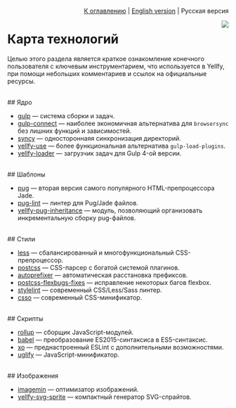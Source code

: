 <p align="right"><a href="README.md">К оглавлению</a> | <a href="../en/technology.md">English version</a> | Русская версия</p>

<img src="https://cloud.githubusercontent.com/assets/7034281/17886128/18c192be-6929-11e6-99c9-993506149249.png" align="right"/>

# Карта технологий

Целью этого раздела является краткое ознакомление конечного пользователя с ключевым инструментарием, что используется в Yellfy, при помощи небольших комментариев и ссылок на официальные ресурсы.




<br/>
## Ядро

  * [gulp](https://github.com/gulpjs/gulp/tree/4.0) — система сборки и задач.
  * [gulp-connect](https://github.com/AveVlad/gulp-connect) — наиболее экономичная альтернатива для `browsersync` без лишних функций и зависимостей.
  * [syncy](https://github.com/mrmlnc/syncy) — одностороннаяя синхронизация директорий.
  * [yellfy-use](https://github.com/mrmlnc/yellfy-use) — более функциональная альтернатива `gulp-load-plugins`.
  * [yellfy-loader](https://github.com/mrmlnc/yellfy-loader) — загрузчик задач для Gulp 4-ой версии.




<br/>
## Шаблоны

  * [pug](https://github.com/pugjs/pug) — вторая версия самого популярного HTML-препроцессора Jade.
  * [pug-lint](https://github.com/pugjs/pug-lint) — линтер для Pug/Jade файлов.
  * [yellfy-pug-inheritance](https://github.com/mrmlnc/yellfy-pug-inheritance) — модуль, позволяющий организовать инкрементальную сборку pug-файлов.




<br/>
## Стили

  * [less](https://github.com/less/less.js) — сбалансированный и многофункциональный CSS-препроцессор.
  * [postcss](https://github.com/postcss/postcss) — CSS-парсер с богатой системой плагинов.
  * [autoprefixer](https://github.com/postcss/autoprefixer) — автоматическая расстановка префиксов.
  * [postcss-flexbugs-fixes](https://github.com/luisrudge/postcss-flexbugs-fixes) — исправление некоторых багов flexbox.
  * [stylelint](https://github.com/stylelint/stylelint) — современный CSS/Less/Sass линтер.
  * [csso](https://github.com/css/csso) — современный CSS-минификатор.




<br/>
## Скрипты

  * [rollup](https://github.com/rollup/rollup) — сборщик JavaScript-модулей.
  * [babel](https://github.com/babel/babel) — преобразование ES2015-синтаксиса в ES5-синтаксис.
  * [xo](https://github.com/sindresorhus/xo) — преднастроенный ESLint с дополнительными возможностями.
  * [uglify](https://github.com/mishoo/UglifyJS2/) — JavaScript-минификатор.




<br/>
## Изображения

  * [imagemin](https://github.com/imagemin/imagemin) — оптимизатор изображений.
  * [yellfy-svg-sprite](https://github.com/mrmlnc/yellfy-svg-sprite) — компактный генератор SVG-спрайтов.

